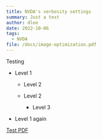 ```yaml
---
title: NVDA's verbosity settings
summary: Just a test
author: dlee
date: 2022-10-06
tags:
  - NVDA
file: /docs/image-optimization.pdf
---
```

Testing

* Level 1

  * Level 2
  * Level 2

    * Level 3
* Level 1 again

[T﻿est PDF](/docs/image-optimization.pdf)